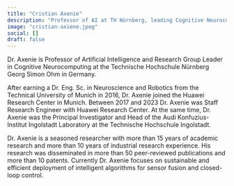 ```yaml
---
title: "Cristian Axenie"
description: "Professor of AI at TH Nürnberg, leading Cognitive Neurocomputing. Focuses on sustainable, efficient intelligent algorithms for sensor fusion and control."
image: "cristian-axiene.jpeg"
social: []
draft: false
---
```

Dr. Axenie is Professor of Artificial Intelligence and Research Group Leader in Cognitive Neurocomputing at the Technische Hochschule Nürnberg Georg Simon Ohm in Germany.

After earning a Dr. Eng. Sc. in Neuroscience and Robotics from the Technical University of Munich in 2016, Dr. Axenie joined the Huawei Research Center in Munich. Between 2017 and 2023 Dr. Axenie was Staff Research Engineer with Huawei Research Center. At the same time, Dr. Axenie was the Principal Investigator and Head of the Audi Konfuzius-Institut Ingolstadt Laboratory at the Technische Hochschule Ingolstadt.

Dr. Axenie is a seasoned researcher with more than 15 years of academic research and more than 10 years of industrial research experience. His research was disseminated in more than 50 peer-reviewed publications and more than 10 patents. Currently Dr. Axenie focuses on sustainable and efficient deployment of intelligent algorithms for sensor fusion and closed-loop control.
